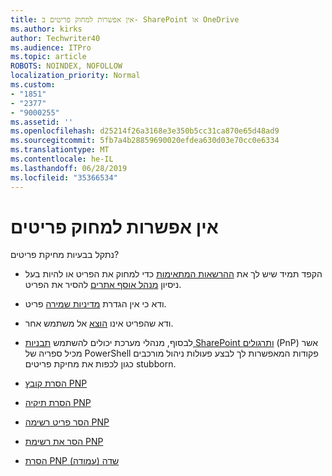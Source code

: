```yaml
---
title: אין אפשרות למחוק פריטים ב- SharePoint או OneDrive
ms.author: kirks
author: Techwriter40
ms.audience: ITPro
ms.topic: article
ROBOTS: NOINDEX, NOFOLLOW
localization_priority: Normal
ms.custom:
- "1851"
- "2377"
- "9000255"
ms.assetid: ''
ms.openlocfilehash: d25214f26a3168e3e350b5cc31ca870e65d48ad9
ms.sourcegitcommit: 5fb7a4b28859690020efdea630d03e70cc0e6334
ms.translationtype: MT
ms.contentlocale: he-IL
ms.lasthandoff: 06/28/2019
ms.locfileid: "35366534"
---
```

# <a name="unable-to-delete-items"></a>אין אפשרות למחוק פריטים

נתקל בבעיות מחיקת פריטים?

- הקפד תמיד שיש לך את [ההרשאות המתאימות](https://docs.microsoft.com/sharepoint/default-sharepoint-groups) כדי למחוק את הפריט או להיות בעל ניסיון [מנהל אוסף אתרים](https://docs.microsoft.com/sharepoint/customize-sharepoint-site-permissions#add-change-or-remove-a-site-collection-administrator) להסיר את הפריט.

- ודא כי אין הגדרת [מדיניות שמירה](https://docs.microsoft.com/office365/securitycompliance/retention-policies) פריט.

- ודא שהפריט אינו [הוצא](https://support.office.com/article/check-out-check-in-or-discard-changes-to-files-in-a-library-7e2c12a9-a874-4393-9511-1378a700f6de) אל משתמש אחר.

- לבסוף, מנהלי מערכת יכולים להשתמש [תבניות SharePoint ותרגולים](https://docs.microsoft.com/powershell/sharepoint/sharepoint-pnp/sharepoint-pnp-cmdlets?view=sharepoint-ps#installation) (PnP) אשר מכיל ספריה של PowerShell פקודות המאפשרות לך לבצע פעולות ניהול מורכבים כגון לכפות את מחיקת פריטים stubborn.
- [הסרת קובץ PNP](https://docs.microsoft.com/powershell/module/sharepoint-pnp/remove-pnpfile?view=sharepoint-ps)
- [הסרת תיקיה PNP](https://docs.microsoft.com/powershell/module/sharepoint-pnp/remove-pnpfolder?view=sharepoint-ps)
- [הסר פריט רשימה PNP](https://docs.microsoft.com/powershell/module/sharepoint-pnp/remove-pnplistitem?view=sharepoint-ps)
- [הסר את רשימת PNP](https://docs.microsoft.com/powershell/module/sharepoint-pnp/remove-pnplist?view=sharepoint-ps)
- [הסרת PNP שדה (עמודה)](https://docs.microsoft.com/powershell/module/sharepoint-pnp/remove-pnpfield?view=sharepoint-ps)